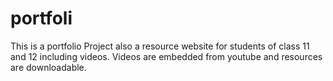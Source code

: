# portfoli
This is a portfolio Project also a resource website for students of class 11 and 12 including videos. 
Videos are embedded from youtube and resources are downloadable. 
